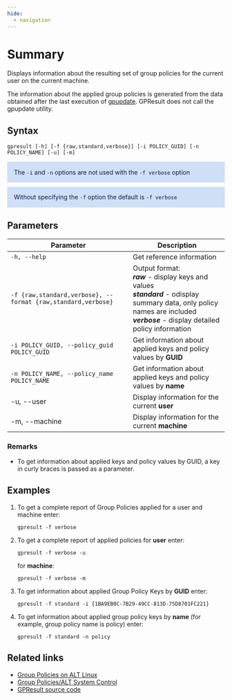 ```yaml
---
hide:
  - navigation
---
```


# Summary
Displays information about the resulting set of group policies for the current user on the current machine.

The information about the applied group policies is generated from the data obtained after the last execution of [gpupdate](https://github.com/altlinux/gpupdate). GPResult does not call the gpupdate utility.

## Syntax

```
gpresult [-h] [-f {raw,standard,verbose}] [-i POLICY_GUID] [-n POLICY_NAME] [-u] [-m]
```

<div class="warning" style='padding:0.1em; background-color:#CFDFF5; color:#0F174A'>
<span>
<p style='margin-left:1em; margin-top:1em'>
The <code>-i</code> and <code>-n</code> options  are not used with the <code>-f verbose</code> option
</p></span>
</div>

<div class="warning" style='padding:0.1em; background-color:#CFDFF5; color:#0F174A; margin-top: 10px'>
<span>
<p style='margin-left:1em; margin-top:1em'>
Without specifying the <code>-f</code> option the default is <code>-f verbose</code>
</p></span>
</div>

## Parameters

| Parameter                                                    | Description                                                                                                                                                                               |
| ------------------------------------------------------------ | ----------------------------------------------------------------------------------------------------------------------------------------------------------------------------------------- |
| `-h, --help`                                                 | Get reference information                                                                                                                                                                 |
| `-f {raw,standard,verbose}, --format {raw,standard,verbose}` | Output format:<br> ***raw*** - display keys and values<br> ***standard*** - оdisplay summary data, only policy names are included<br> ***verbose*** - display detailed policy information |
| `-i POLICY_GUID, --policy_guid POLICY_GUID`                  | Get information about applied keys and policy values by **GUID**                                                                                                                          |
| `-n POLICY_NAME, --policy_name POLICY_NAME`                  | Get information about applied keys and policy values by **name**                                                                                                                          |
| -u, --user                                                   | Display information for the current **user**                                                                                                                                              |
| -m, --machine                                                | Display information for the current **machine**                                                                                                                                           |

### Remarks
- To get information about applied keys and policy values by GUID, a key in curly braces is passed as a parameter.

## Examples
1. To get a complete report of Group Policies applied for a user and machine enter:
   
    ```
    gpresult -f verbose
    ```

2. To get a complete report of applied policies for **user** enter:
   
    ```
    gpresult -f verbose -u
    ```

    for **machine**:

    ```
    gpresult -f verbose -m
    ```

3. To get information about applied Group Policy Keys by **GUID** enter:
   
    ```
    gpresult -f standard -i {1BA9EB0C-7B29-49CC-813D-75D8701FC221}
    ```

4. To get information about applied group policy keys by **name** (for example, group policy name is policy) enter:
   
    ```
    gpresult -f standard -n policy
    ```

## Related links
- [Group Policies on ALT Linux](https://www.altlinux.org/Групповые_политики)
- [Group Policies/ALT System Control](https://www.altlinux.org/Групповые_политики/ALT_System_Control)
- [GPResult source code](https://github.com/alxvmr/gpresult)